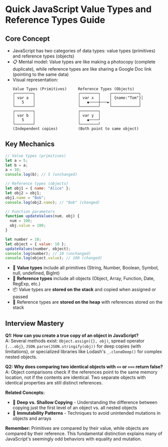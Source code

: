 # Quick JavaScript Value Types and Reference Types Guide

## Core Concept
- JavaScript has two categories of data types: value types (primitives) and reference types (objects)
- 📋 Mental model: Value types are like making a photocopy (complete duplicate), while reference types are like sharing a Google Doc link (pointing to the same data)
- Visual representation:
  ```
  Value Types (Primitives)     Reference Types (Objects)
  ┌────────┐                   ┌────────┐    ┌────────────┐
  │ var a  │                   │ var x  │    │ {name:"Tom"}│
  │   5    │                   │   ◆────┼───►│            │
  └────────┘                   └────────┘    └────────────┘
  ┌────────┐                   ┌────────┐
  │ var b  │                   │ var y  │
  │   5    │                   │   ◆────┘
  └────────┘                   └────────┘
  (Independent copies)         (Both point to same object)
  ```

## Key Mechanics
```javascript
// Value types (primitives)
let a = 5;
let b = a;
a = 10;
console.log(b); // 5 (unchanged)

// Reference types (objects)
let obj1 = { name: "Alice" };
let obj2 = obj1;
obj1.name = "Bob";
console.log(obj2.name); // "Bob" (changed)

// Function parameters
function updateValues(num, obj) {
  num = 100;
  obj.value = 100;
}

let number = 10;
let object = { value: 10 };
updateValues(number, object);
console.log(number); // 10 (unchanged)
console.log(object.value); // 100 (changed)
```

- 🔄 **Value types** include all primitives (String, Number, Boolean, Symbol, null, undefined, BigInt)
- 🔗 **Reference types** include all objects (Object, Array, Function, Date, RegExp, etc.)
- 📦 Value types are **stored on the stack** and copied when assigned or passed
- 📝 Reference types are **stored on the heap** with references stored on the stack

## Interview Mastery
**Q1: How can you create a true copy of an object in JavaScript?**  
A: Several methods exist: `Object.assign({}, obj)`, spread operator `{...obj}`, `JSON.parse(JSON.stringify(obj))` for deep copies (with limitations), or specialized libraries like Lodash's `_.cloneDeep()` for complex nested objects.

**Q2: Why does comparing two identical objects with `==` or `===` return false?**  
A: Object comparisons check if the references point to the same memory location, not if the contents are identical. Two separate objects with identical properties are still distinct references.

**Related Concepts:**
- 🧬 **Deep vs. Shallow Copying** - Understanding the difference between copying just the first level of an object vs. all nested objects
- 🎯 **Immutability Patterns** - Techniques to avoid unintended mutations in objects and arrays

**Remember:** Primitives are compared by their value, while objects are compared by their reference. This fundamental distinction explains many of JavaScript's seemingly odd behaviors with equality and mutation.
